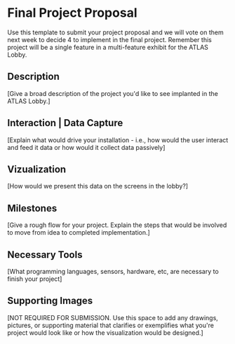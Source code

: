 # Final Project Proposal

Use this template to submit your project proposal and we will vote on them next week to decide 4 to implement in the final project.  Remember this project will be a single feature in a multi-feature exhibit for the ATLAS Lobby.

## Description
[Give a broad description of the project you'd like to see implanted in the ATLAS Lobby.]

## Interaction | Data Capture
[Explain what would drive your installation - i.e., how would the user interact and feed it data or how would it collect data passively]

## Vizualization
[How would we present this data on the screens in the lobby?]

## Milestones
[Give a rough flow for your project.  Explain the steps that would be involved to move from idea to completed implementation.]

## Necessary Tools
[What programming languages, sensors, hardware, etc, are necessary to finish your project]

## Supporting Images
[NOT REQUIRED FOR SUBMISSION.  Use this space to add any drawings, pictures, or supporting material that clarifies or exemplifies what you're project would look like or how the visualization would be designed.]
